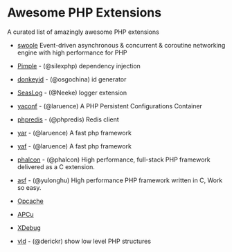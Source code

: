 # Awesome PHP Extensions


A curated list of amazingly awesome PHP extensions

- [swoole](https://github.com/swoole/swoole-src) Event-driven asynchronous & concurrent & coroutine networking engine with high performance for PHP

- [Pimple](https://github.com/silexphp/Pimple) - (@silexphp) dependency injection

- [donkeyid](https://github.com/osgochina/donkeyid) - (@osgochina) id generator
- [SeasLog](https://github.com/SeasX/SeasLog) - (@Neeke) logger extension
- [yaconf](https://github.com/laruence/yaconf) - (@laruence) A PHP Persistent Configurations Container

- [phpredis](https://github.com/phpredis/phpredis) - (@phpredis) Redis client

- [yar](https://github.com/laruence/yar) - (@laruence) A fast php framework 
- [yaf](https://github.com/laruence/yaf) - (@laruence) A fast php framework 
- [phalcon](https://github.com/phalcon) - (@phalcon) High performance, full-stack PHP framework delivered as a C extension. 
- [asf](https://github.com/yulonghu/asf) - (@yulonghu) High performance PHP framework written in C, Work so easy.

- [Opcache]()
- [APCu]()

- [XDebug]()
- [vld](https://github.com/derickr/vld) - (@derickr) show low level PHP structures
